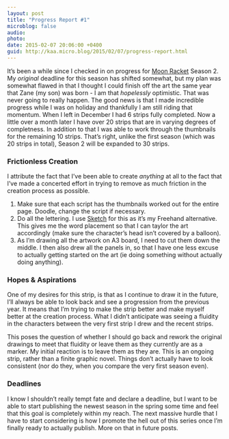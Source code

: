 ```yaml
---
layout: post
title: "Progress Report #1"
microblog: false
audio: 
photo: 
date: 2015-02-07 20:06:00 +0400
guid: http://kaa.micro.blog/2015/02/07/progress-report.html
---
```

<p>It’s been a while since I checked in on progress for <a href="http://www.moonracket.com">Moon Racket</a> Season 2. My <em>original</em> deadline for this season has shifted somewhat, but my plan was somewhat flawed in that I thought I could finish off the art the same year that  Zane (my son) was born - I am that <em>hopelessly</em> optimistic. That was never going to really happen. 
The good news is that I made incredible progress while I was on holiday and thankfully I am still riding that momentum. When I left in  December I had 6 strips fully completed. Now a little over a month later I have over 20 strips that are in varying degrees of completness. In addition to that I was able to work through the thumbnails for the remaining 10 strips. That&rsquo;s right, unlike the first season (which was 20 strips in total),  Season 2 will be expanded to 30 strips.</p>

<h3>Frictionless Creation</h3>

<p>I attribute the fact that I&rsquo;ve been able to create <em>anything</em> at all to the fact that I&rsquo;ve made a concerted effort in trying to remove as much friction in the creation process as possible.</p>

<ol><li>Make sure that each script has the thumbnails worked out for the entire page. Doodle, change the script if necessary.</li>
<li>Do all the lettering. I use <a href="http://bohemiancoding.com/sketch">Sketch</a> for this as it&rsquo;s my Freehand alternative. This gives me the word placement so that I can taylor the art accordingly (make sure the character&rsquo;s head isn&rsquo;t covered by a balloon).</li>
<li>As I&rsquo;m drawing all the artwork on A3 board, I need to cut them down the middle. I then also drew all the panels in, so that I have one less excuse to actually getting started on the art (ie doing something without actually doing anything).</li>
</ol><h3>Hopes &amp; Aspirations</h3>

<p>One of my desires for this strip, is that as I continue to draw it in the future, I&rsquo;ll always be able to look back and see a progression from the previous year. It means that I&rsquo;m trying to make the strip better and make myself better at the creation process. What I didn&rsquo;t anticipate was seeing a fluidity in the characters between the very first strip I drew and the recent strips.</p>

<p>This poses the question of whether I should go back and rework the original drawings to meet that fluidity or leave them as they currently are as a marker. My initial reaction is to leave them as they are. This is an ongoing strip, rather than a finite graphic novel. Things don&rsquo;t actually have to look consistent (nor do they, when you compare the very first season even).</p>

<h3>Deadlines</h3>

<p>I know I shouldn&rsquo;t really tempt fate and declare a deadline, but I want to be able to start publishing the newest season in the spring some time and feel that this goal is completely within my reach. The next massive hurdle that I have to start considering is how I promote the hell out of this series once I&rsquo;m finally ready to actually publish. More on that in future posts.</p>
